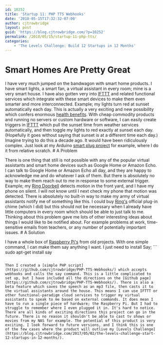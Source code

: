 ```yaml
---
id: 10252
title: 'Startup 11: PHP TTS Webhooks'
date: '2018-05-15T17:32:32-07:00'
author: cjtrowbridge
layout: post
guid: 'https://blog.cjtrowbridge.com/?p=10252'
permalink: /2018/05/15/startup-11-php-tts/
categories:
    - 'The Levels Challenge: Build 12 Startups in 12 Months'
---
```


# Smart Homes Are Pretty Great

I have very much jumped on the bandwagon with smart home products. I have smart lights, a smart fan, a virtual assistant in every room; mine is a very smart house. I have also gotten very into [IFTTT](https://ifttt.com) and related functional services which integrate with these smart devices to make them even smarter and more interconnected. Example; my lights turn red at sunset automatically each day. This is actually a very exciting and new possibility which confers enormous [health benefits](https://www.healthline.com/nutrition/block-blue-light-to-sleep-better). With cheap commodity products and running no servers or custom hardware or software, I can easily create triggers in [IFTTT](https://ifttt.com) which pull the sunset time from weather services automatically, and then toggle my lights to red exactly at sunset each day. (Hopefully it goes without saying that sunset is at a different time each day.) Imagine trying to do this a decade ago. It would have been ridiculously complex. Just look at my Arduino [smart plug project](https://blog.cjtrowbridge.com/2017/09/06/i-made-six-smart-sockets-for-less-than-the-price-of-one-gfci-is-always-on-as-circuit-breakerarduino-ethernet-diy-maker-hacker-iot-smarthome-smartsocket/) for example, where I do it from relative scratch. # A Problem

There is one thing that still is not possible with any of the popular virtual assistants and smart home devices such as Google Home or Amazon Echo. I can talk to Google Home or Amazon Echo all day, and they are happy to acknowledge me and do whatever I ask of them. But there is absolutely no way to make them reach out to me in response to some external trigger. Example; my [Ring Doorbell](https://download.ring.com/ZH36WPgORM) detects motion in the front yard, and I have my phone on silent. I will not know until I next check my phone that motion was detected. There is absolutely no built-in way to make my army of virtual assistants notify me of something like this. I could buy [Ring's](https://download.ring.com/ZH36WPgORM) official plug-in chime (which I did) but this should not be necessary when I already have little computers in every room which should be able to just talk to me. Thinking about this problem gave me lots of other interesting ideas about things I would like to be notified about. For example problems at work, time-sensitive emails from teachers, or any number of potentially important issues. # A Solution

I have a whole box of [Raspberry Pi's](https://amzn.to/2rRmCqu) from old projects. With one simple command, I can make them say anything I want. I just need to install Say; ```
sudo apt-get install say
```

Then I created a [simple PHP script](https://github.com/cjtrowbridge/PHP-TTS-Webhooks/) which accepts webhooks and calls the say command. This is a little complicated to set up, but I have included all the directions on the [Github page](https://github.com/cjtrowbridge/PHP-TTS-Webhooks/). There is also a beta feature which saves the speech as an mp3 file, then casts it to the virtual assistants around the house. This means I can use IFTTT or other functional-paradigm cloud services to trigger my virtual assistants to speak to me based on external commands. It does mean I have to run a single piece of hardware; the Raspberry Pi. But I had to struggle to remember where I even plugged it in. It's hard to notice. There are all kinds of exciting directions this project can go in the future. There is no reason it shouldn't be able to cast tv shows or movies from my NAS for example. The potential of this product is very exciting. I look forward to future versions, and I think this is one of the few cases where the product will outlive my [Levels Challenge](https://blog.cjtrowbridge.com/2017/05/02/the-levels-challenge-start-12-startups-in-12-months/).
